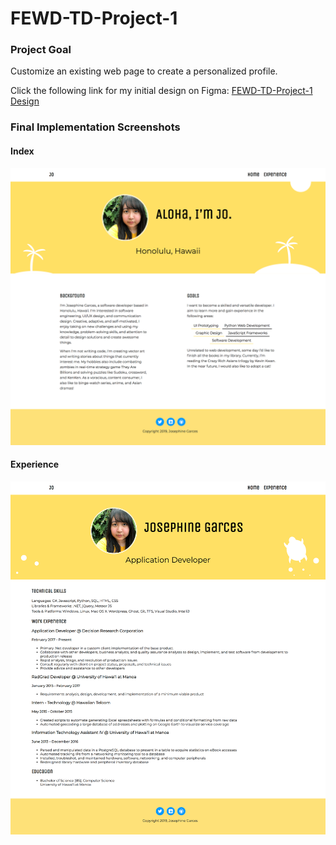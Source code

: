 # FEWD-TD-Project-1

### Project Goal
Customize an existing web page to create a personalized profile.

Click the following link for my initial design on Figma: [FEWD-TD-Project-1 Design](https://www.figma.com/file/DCqi4gyU035kbhgAyhs9KBJI/FEWD-TD-Project-1?node-id=0%3A1)

### Final Implementation Screenshots

#### Index
<img class="ui image" src="https://github.com/jogarces/FEWD-TD-Project-1/blob/master/images/final_index.png?raw=true">

#### Experience
<img class="ui image" src="https://github.com/jogarces/FEWD-TD-Project-1/blob/master/images/final_experience.png?raw=true">
